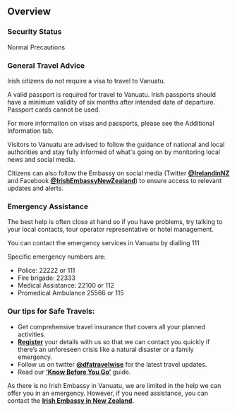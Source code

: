 ## Overview

### **Security Status**

Normal Precautions

### **General Travel Advice**

Irish citizens do not require a visa to travel to Vanuatu.

A valid passport is required for travel to Vanuatu. Irish passports should have a minimum validity of six months after intended date of departure. Passport cards cannot be used.

For more information on visas and passports, please see the Additional Information tab.

Visitors to Vanuatu are advised to follow the guidance of national and local authorities and stay fully informed of what's going on by monitoring local news and social media.

Citizens can also follow the Embassy on social media (Twitter [**@IrelandinNZ**](https://twitter.com/IrelandinNZ) and Facebook [**@IrishEmbassyNewZealand**](https://www.facebook.com/irishembassynewzealand/)) to ensure access to relevant updates and alerts.

### **Emergency Assistance**

The best help is often close at hand so if you have problems, try talking to your local contacts, tour operator representative or hotel management.

You can contact the emergency services in Vanuatu by dialling 111

Specific emergency numbers are:

* Police: 22222 or 111
* Fire brigade: 22333
* Medical Assistance: 22100 or 112
* Promedical Ambulance 25566 or 115

### **Our tips for Safe Travels:**

* Get comprehensive travel insurance that covers all your planned activities.
* [**Register**](/en/dfa/overseas-travel/citizens-registration/) your details with us so that we can contact you quickly if there’s an unforeseen crisis like a natural disaster or a family emergency.
* Follow us on twitter [**@dfatravelwise**](https://www.twitter.com/DFATravelWise) for the latest travel updates.
* Read our [**‘Know Before You Go’**](/en/dfa/overseas-travel/know-before-you-go/) guide.

As there is no Irish Embassy in Vanuatu, we are limited in the help we can offer you in an emergency. However, if you need assistance, you can contact the [**Irish Embassy in New Zealand**](/en/new-zealand/wellington/)**.**